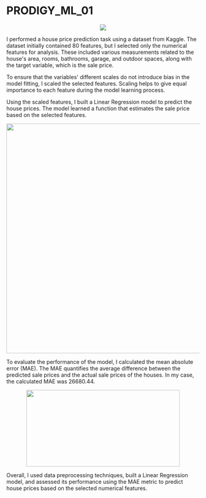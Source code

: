 # PRODIGY_ML_01
<p>
<p align="center">
  <img src="https://github.com/Stevenwaheed/PRODIGY_ML_01/assets/83607748/f77bafd1-76eb-49a3-a6f8-2c1d59aa344e">
</p>
  
I performed a house price prediction task using a dataset from Kaggle. 
The dataset initially contained 80 features, but I selected only the numerical features for analysis.
These included various measurements related to the house's area, rooms, bathrooms, garage, and outdoor spaces, along with the target variable, which is the sale price.

To ensure that the variables' different scales do not introduce bias in the model fitting, I scaled the selected features. 
Scaling helps to give equal importance to each feature during the model learning process.

Using the scaled features, I built a Linear Regression model to predict the house prices. 
The model learned a function that estimates the sale price based on the selected features.

<p align="center">
  <img width="600" height="600" src="https://github.com/Stevenwaheed/PRODIGY_ML_01/assets/83607748/2a693dad-2217-4232-884b-0330e23ef997">
</p>

To evaluate the performance of the model, I calculated the mean absolute error (MAE). 
The MAE quantifies the average difference between the predicted sale prices and the actual sale prices of the houses. 
In my case, the calculated MAE was 26680.44.

<p align="center">
  <img width="400" height="200" src="https://github.com/Stevenwaheed/PRODIGY_ML_01/assets/83607748/98739ba7-20bc-4e87-9caf-1bdb5de1034f">
</p>

Overall, I used data preprocessing techniques, built a Linear Regression model, and assessed its performance using the MAE metric to predict house prices based on the selected numerical features.
</p>






